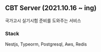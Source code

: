 ## CBT Server (2021.10.16 ~ ing)

국가고시 실기시험 준비를 도와주는 서비스

### Stack

Nestjs, Typeorm, Postgresql, Aws, Redis
